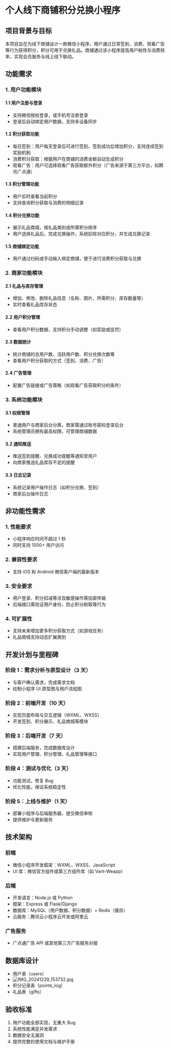 # 个人线下商铺积分兑换小程序

## 项目背景与目标

本项目旨在为线下商铺设计一款微信小程序，用户通过日常签到、消费、观看广告等行为获得积分，积分可用于兑换礼品。商铺通过该小程序提高用户粘性与消费频率，实现会员服务与线上线下联动。

## 功能需求

### 1. 用户功能模块

#### 1.1 用户注册与登录
* 支持微信授权登录，或手机号注册登录
* 登录后自动绑定用户数据，支持多设备同步

#### 1.2 积分获取功能
* 每日签到：用户每天登录后可进行签到，签到成功后增加积分，支持连续签到奖励机制
* 消费积分获取：根据用户在商铺的消费金额自动生成积分
* 观看广告：用户可选择观看广告获取额外积分（广告来源于第三方平台，如腾讯广点通）

#### 1.3 积分管理功能
* 用户实时查看当前积分
* 支持查询积分获取与消费的明细记录

#### 1.4 积分兑换功能
* 展示礼品商城，按礼品类别或所需积分排序
* 用户选择礼品后，完成兑换操作，系统扣除对应积分，并生成兑换记录

#### 1.5 商铺绑定功能
* 用户通过扫码或手动输入绑定商铺，便于进行消费积分获取与兑换

### 2. 商家功能模块

#### 2.1 礼品与库存管理
* 增加、修改、删除礼品信息（名称、图片、所需积分、库存数量等）
* 实时查看礼品库存状态

#### 2.2 用户积分管理
* 查看用户积分数据，支持积分手动调整（如奖励或惩罚）

#### 2.3 数据统计
* 统计商铺的总用户数、活跃用户数、积分兑换次数等
* 查看用户积分获取的方式（签到、消费、广告）

#### 2.4 广告管理
* 配置广告链接或广告策略（如观看广告获取积分的条件）

### 3. 系统功能模块

#### 3.1 权限管理
* 普通用户与商家后台分离，商家需通过账号密码登录后台
* 系统管理员拥有最高权限，可管理商铺数据

#### 3.2 通知推送
* 推送签到提醒、兑换成功提醒等通知至用户
* 向商家推送礼品库存不足的提醒

#### 3.3 日志记录
* 系统记录用户操作日志（如积分兑换、签到）
* 商家后台操作日志

## 非功能性需求

### 1. 性能要求
* 小程序响应时间不超过 1 秒
* 同时支持 1000+ 用户访问

### 2. 兼容性要求
* 支持 iOS 和 Android 微信客户端的最新版本

### 3. 安全要求
* 用户登录、积分扣减等涉及敏感操作需加密传输
* 后端接口需验证用户身份，防止积分刷取等行为

### 4. 可扩展性
* 支持未来增加更多积分获取方式（如游戏任务）
* 礼品商城支持动态扩展类别

## 开发计划与里程碑

### 阶段 1：需求分析与原型设计（3 天）
* 与客户确认需求，完成需求文档
* 绘制小程序 UI 原型图与用户流程图

### 阶段 2：前端开发（10 天）
* 实现页面布局与交互逻辑（WXML、WXSS）
* 开发签到、积分展示、礼品商城等模块

### 阶段 3：后端开发（7 天）
* 搭建后端服务，完成数据库设计
* 实现用户管理、积分管理、礼品管理等接口

### 阶段 4：测试与优化（3 天）
* 功能测试，修复 Bug
* 优化性能，保证系统稳定性

### 阶段 5：上线与维护（1 天）
* 部署小程序与后端服务器，提交微信审核
* 提供维护与更新服务

## 技术架构

### 前端
* 微信小程序开发框架：WXML、WXSS、JavaScript
* UI 库：微信官方组件或第三方组件库（如 Vant-Weapp）

### 后端
* 开发语言：Node.js 或 Python
* 框架：Express 或 Flask/Django
* 数据库：MySQL（用户数据、积分数据）+ Redis（缓存）
* 云服务：腾讯云小程序云开发或阿里云

### 广告服务
* 广点通广告 API 或其他第三方广告服务对接

## 数据库设计
* 用户表（users）
* ![IMG_20241229_153732.jpg](https://cftc.cszxorx.us.kg/api/cfile/AgACAgUAAyEGAASOA5PaAAIEImdw_K5dlBO9FJsLvtkiOVbYt6oxAAKAxTEbA0aJV4b4ZnDU8hxpAQADAgADeQADNgQ)
* 积分记录表（points_log）
* 礼品表（gifts）

## 验收标准
1. 用户功能全部实现，无重大 Bug
2. 系统性能满足并发需求
3. 数据安全无漏洞
4. 提供完整的使用文档与维护手册
